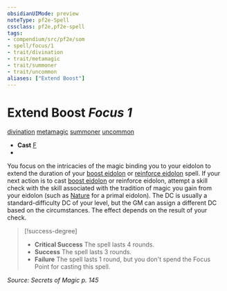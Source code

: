 ```yaml
---
obsidianUIMode: preview
noteType: pf2e-Spell
cssclass: pf2e,pf2e-spell
tags:
- compendium/src/pf2e/som
- spell/focus/1
- trait/divination
- trait/metamagic
- trait/summoner
- trait/uncommon
aliases: ["Extend Boost"]
---
```

# Extend Boost *Focus 1*   
[divination](rules/traits/divination.md "Divination School Trait")  [metamagic](rules/traits/metamagic.md "Metamagic General Trait")  [summoner](rules/traits/summoner-som.md "Summoner Class Trait")  [uncommon](rules/traits/uncommon.md "Uncommon Rarity Trait")  

- **Cast** [F](rules/core-rulebook/chapter-9-playing-the-game.md#Actions "Free Action") 
- 

You focus on the intricacies of the magic binding you to your eidolon to extend the duration of your [boost eidolon](compendium/spells/boost-eidolon-som.md) or [reinforce eidolon](compendium/spells/reinforce-eidolon-som.md) spell. If your next action is to cast [boost eidolon](compendium/spells/boost-eidolon-som.md) or reinforce eidolon, attempt a skill check with the skill associated with the tradition of magic you gain from your eidolon (such as [Nature](compendium/skills.md#Nature) for a primal eidolon). The DC is usually a standard-difficulty DC of your level, but the GM can assign a different DC based on the circumstances. The effect depends on the result of your check.

> [!success-degree] 
> - **Critical Success** The spell lasts 4 rounds.
> - **Success** The spell lasts 3 rounds.
> - **Failure** The spell lasts 1 round, but you don't spend the Focus Point for casting this spell.

*Source: Secrets of Magic p. 145*